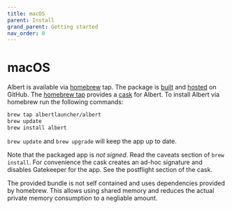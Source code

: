 ```yaml
---
title: macOS
parent: Install
grand_parent: Getting started
nav_order: 0
---
```


# macOS

Albert is available via [homebrew](https://brew.sh/) tap. 
The package is [built](https://github.com/albertlauncher/albert/actions/workflows/ci.yml)
and [hosted](https://github.com/albertlauncher/albert/releases) on GitHub.
The [homebrew tap](https://github.com/albertlauncher/homebrew-albert) 
provides a [cask](https://github.com/albertlauncher/homebrew-albert/blob/main/Casks/albert.rb) for Albert.
To install Albert via homebrew run the following commands:

```bash
brew tap albertlauncher/albert
brew update
brew install albert
```

`brew update` and `brew upgrade` will keep the app up to date.

Note that the packaged app is *not signed*. 
Read the caveats section of `brew install`.
For convenience the cask creates an ad-hoc signature and disables Gatekeeper for the app.
See the postflight section of the cask.
 
The provided bundle is not self contained and uses dependencies provided by homebrew. This allows using shared memory and reduces the actual private memory consumption to a negliable amount. 
